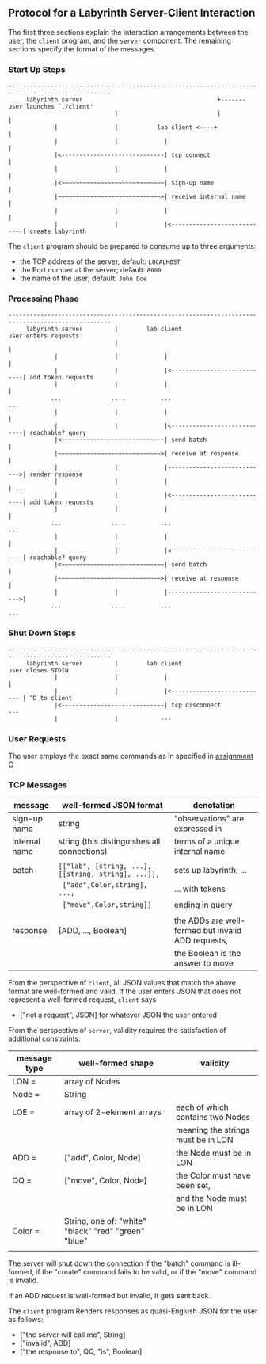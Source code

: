 ## Protocol for a Labyrinth Server-Client Interaction 

The first three sections explain the interaction arrangements between the
user, the `client` program, and the `server` component. The remaining
sections specify the format of the messages. 

### Start Up Steps 

```
---------------------------------------------------------------------------------------------------
     labyrinth server                                      +------- user launches `./client'
                              ||                           |              | 
             |                ||          lab client <----+               |
             |                ||            |                             |
             |<-----------------------------| tcp connect                 |
             |                ||            |                             |
             |<~~~~~~~~~~~~~~~~~~~~~~~~~~~~~| sign-up name                |
             |~~~~~~~~~~~~~~~~~~~~~~~~~~~~~>| receive internal name       | 
             |                ||            |                             |
             |                ||            |<----------------------------| create labyrinth
```

The `client` program should be prepared to consume up to three arguments: 
- the TCP address of the server, default: `LOCALHOST`
- the Port number at the server; default: `8000`
- the name of the user; default: `John Doe` 

### Processing Phase 

```
---------------------------------------------------------------------------------------------------
     labyrinth server         ||       lab client                     user enters requests
                              ||                                          | 
             |                ||            |                             |
             |                ||            |<----------------------------| add token requests 
             |                ||            |                             |
            ...              ....          ...                           ...
             |                ||            |                             |
             |                ||            |<----------------------------| reachable? query
             |<~~~~~~~~~~~~~~~~~~~~~~~~~~~~~| send batch                  |
             |~~~~~~~~~~~~~~~~~~~~~~~~~~~~~>| receive at response         | 
             |                ||            |---------------------------->| render response 
             |                ||            |                             | ...
             |                ||            |<----------------------------| add token requests 
             |                ||            |                             |
            ...              ....          ...                           ...
             |                ||            |                             |
             |                ||            |<----------------------------| reachable? query
             |<~~~~~~~~~~~~~~~~~~~~~~~~~~~~~| send batch                  |
             |~~~~~~~~~~~~~~~~~~~~~~~~~~~~~>| receive at response         | 
             |                ||            |---------------------------->|
            ...              ....          ...                           ...
```


### Shut Down Steps 

```
---------------------------------------------------------------------------------------------------
     labyrinth server         ||       lab client                     user closes STDIN
             |                ||            |                             |
             |                ||            |<--------------------------- | ^D to client
             |<-----------------------------| tcp disconnect             ---
             |                ||           ---                            
```

### User Requests 

The user employs the exact same commands as in specified in [assignment C](
http://www.ccs.neu.edu/home/matthias/4500-f19/C.html) 

### TCP Messages
             
|  message                |  well-formed JSON format                             | denotation                        |
| ----------------------- | ---------------------------------------------------- | --------------------------------- |
| sign-up name            | string                                               | "observations" are expressed in   |
| internal name           | string (this distinguishes all connections)          | terms of a unique internal name   |
|                         |                                                      |                                   |
| batch                   | `[["lab", [string, ...], [[string, string], ...]],`  | sets up labyrinth, ...	     |
|                         | ` ["add",Color,string], ...,`                  	 | ... with tokens    		     |
| 			  | ` ["move",Color,string]]`                            | ending in query		     |
|			  |  							 | 	     			     |
| response                | [ADD, ..., Boolean] 	     			 | the ADDs are well-formed but invalid ADD requests, |
|                         |                                                      | the Boolean is the answer to move |

From the perspective of `client`, all JSON values that match the above format are well-formed and valid. If the user
enters JSON that does not represent a well-formed request, `client` says  

- ["not a request", JSON] for whatever JSON the user entered 
 

From the perspective of `server`, validity requires the satisfaction of additional constraints: 

|  message type           |  well-formed shape	                                 | validity                          |
| ----------------------- | ---------------------------------------------------- | --------------------------------- |
| LON = 		  | array of Nodes					 | 				     |
| Node = 		  | String   						 | 				     |
| LOE = 		  | array of 2-element arrays				 | each of which contains two Nodes  |
|     			  | 	     	       					 | meaning the strings must be in LON |
| ADD = 		  | ["add", Color, Node]				 | the Node must be in LON     	  |
| QQ = 			  | ["move", Color, Node]				 | the Color must have been set,  |
|    			  | 	     	    					 | and the Node must be in LON 	  |
| Color = 		  | String, one of: "white" "black" "red" "green" "blue" |     	   	     	   	  |
| 			  | 	    	    	    	    	  	  	 |				  |

The server will shut down the connection if the "batch" command is ill-formed, 
if the "create" command fails to be valid, or if the "move" command is invalid. 

If an ADD request is well-formed but invalid, it gets sent back. 

The `client` program Renders responses as quasi-Englush JSON for the user as follows: 

- ["the server will call me", String]
- ["invalid", ADD] 
- ["the response to", QQ, "is", Boolean]
